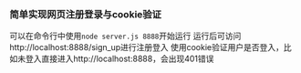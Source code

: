 ### 简单实现网页注册登录与cookie验证
可以在命令行中使用```node server.js 8888```开始运行
运行后可访问http://localhost:8888/sign_up进行注册登入
使用cookie验证用户是否登入，比如未登入直接进入http://localhost:8888，会出现401错误
